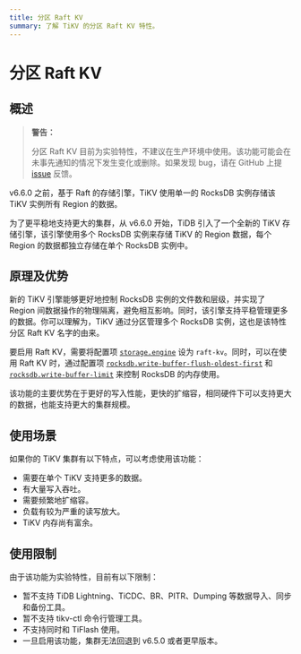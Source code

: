 ```yaml
---
title: 分区 Raft KV
summary: 了解 TiKV 的分区 Raft KV 特性。
---
```


# 分区 Raft KV

## 概述

> **警告：**
>
> 分区 Raft KV 目前为实验特性，不建议在生产环境中使用。该功能可能会在未事先通知的情况下发生变化或删除。如果发现 bug，请在 GitHub 上提 [issue](https://github.com/pingcap/tidb/issues) 反馈。

v6.6.0 之前，基于 Raft 的存储引擎，TiKV 使用单一的 RocksDB 实例存储该 TiKV 实例所有 Region 的数据。

为了更平稳地支持更大的集群，从 v6.6.0 开始，TiDB 引入了一个全新的 TiKV 存储引擎，该引擎使用多个 RocksDB 实例来存储 TiKV 的 Region 数据，每个 Region 的数据都独立存储在单个 RocksDB 实例中。

## 原理及优势

新的 TiKV 引擎能够更好地控制 RocksDB 实例的文件数和层级，并实现了 Region 间数据操作的物理隔离，避免相互影响。同时，该引擎支持平稳管理更多的数据。你可以理解为，TiKV 通过分区管理多个 RocksDB 实例，这也是该特性分区 Raft KV 名字的由来。

要启用 Raft KV，需要将配置项 [`storage.engine`](/tikv-configuration-file.md#storageengine-从-v660-版本开始引入) 设为 `raft-kv`。同时，可以在使用 Raft KV 时，通过配置项 [`rocksdb.write-buffer-flush-oldest-first`](/tikv-configuration-file.md#rocksdbwrite-buffer-flush-oldest-first-从-v660-版本开始引入) 和 [`rocksdb.write-buffer-limit`](/tikv-configuration-file.md#rocksdbwrite-buffer-limit-从-v660-版本开始引入) 来控制 RocksDB 的内存使用。

该功能的主要优势在于更好的写入性能，更快的扩缩容，相同硬件下可以支持更大的数据，也能支持更大的集群规模。

## 使用场景

如果你的 TiKV 集群有以下特点，可以考虑使用该功能：

* 需要在单个 TiKV 支持更多的数据。
* 有大量写入吞吐。
* 需要频繁地扩缩容。
* 负载有较为严重的读写放大。
* TiKV 内存尚有富余。

## 使用限制

由于该功能为实验特性，目前有以下限制：

* 暂不支持 TiDB Lightning、TiCDC、BR、PITR、Dumping 等数据导入、同步和备份工具。
* 暂不支持 tikv-ctl 命令行管理工具。
* 不支持同时和 TiFlash 使用。
* 一旦启用该功能，集群无法回退到 v6.5.0 或者更早版本。
